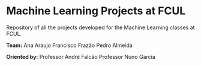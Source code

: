 # Machine Learning Projects at FCUL
Repository of all the projects developed for the Machine Learning classes at FCUL.

**Team:**
Ana Araujo
Francisco Frazão
Pedro Almeida

**Oriented by:**
Professor André Falcão
Professor Nuno Garcia
